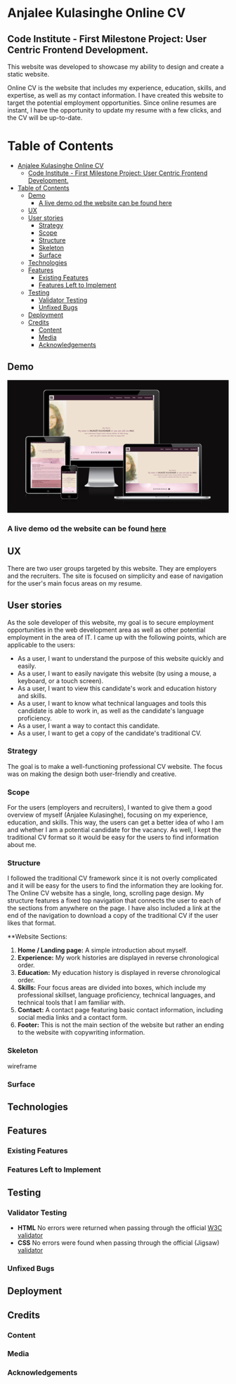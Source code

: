 # Anjalee Kulasinghe Online CV

## Code Institute - First Milestone Project: User Centric Frontend Development.

This website was developed to showcase my ability to design and create a static website.

Online CV is the website that includes my experience, education, skills, and expertise, as well as my contact information. I have created this website to target the potential employment opportunities. Since online resumes are instant, I have the opportunity to update my resume with a few clicks, and the CV will be up-to-date.

# Table of Contents
- [Anjalee Kulasinghe Online CV](#anjalee-kulasinghe-online-cv)
  - [Code Institute - First Milestone Project: User Centric Frontend Development.](#code-institute---first-milestone-project-user-centric-frontend-development)
- [Table of Contents](#table-of-contents)
  - [Demo](#demo)
    - [A live demo od the website can be found here](#a-live-demo-od-the-website-can-be-found-here)
  - [UX](#ux)
  - [User stories](#user-stories)
    - [Strategy](#strategy)
    - [Scope](#scope)
    - [Structure](#structure)
    - [Skeleton](#skeleton)
    - [Surface](#surface)
  - [Technologies](#technologies)
  - [Features](#features)
    - [Existing Features](#existing-features)
    - [Features Left to Implement](#features-left-to-implement)
  - [Testing](#testing)
    - [Validator Testing](#validator-testing)
    - [Unfixed Bugs](#unfixed-bugs)
  - [Deployment](#deployment)
  - [Credits](#credits)
    - [Content](#content)
    - [Media](#media)
    - [Acknowledgements](#acknowledgements)

## Demo

![Website look on different devices](./readme-assets/device_look.PNG)

### A live demo od the website can be found [here](https://anjalee-kulasinghe.github.io/portfolio-project1-cv-website/index.html)


## UX
There are two user groups targeted by this website. They are employers and the recruiters.
The site is focused on simplicity and ease of navigation for the user's main focus areas on my resume.

## User stories
As the sole developer of this website, my goal is to secure employment opportunities in the web development area as well as other potential employment in the area of IT.
I came up with the following points, which are applicable to the users:

- As a user, I want to understand the purpose of this website quickly and easily.
- As a user, I want to easily navigate this website (by using a mouse, a keyboard, or a touch screen).
- As a user, I want to view this candidate's work and education history and skills.
- As a user, I want to know what technical languages and tools this candidate is able to work in, as well as the candidate's language proficiency.
- As a user, I want a way to contact this candidate.
- As a user, I want to get a copy of the candidate's traditional CV.

### Strategy
The goal is to make a well-functioning professional CV website. The focus was on making the design both user-friendly and creative.

### Scope
For the users (employers and recruiters), I wanted to give them a good overview of myself (Anjalee Kulasinghe), focusing on my experience, education, and skills. This way, the users can get a better idea of who I am and whether I am a potential candidate for the vacancy. As well, I kept the traditional CV format so it would be easy for the users to find information about me.

### Structure
I followed the traditional CV framework since it is not overly complicated and it will be easy for the users to find the information they are looking for. The Online CV website has a single, long, scrolling page design. My structure features a fixed top navigation that connects the user to each of the sections from anywhere on the page. I have also included a link at the end of the navigation to download a copy of the traditional CV if the user likes that format.

**Website Sections:
1. **__Home / Landing page:__** A simple introduction about myself.
2. **__Experience:__** My work histories are displayed in reverse chronological order.
3. **__Education:__** My education history is displayed in reverse chronological order.
4. ****Skills:**** Four focus areas are divided into boxes, which include my professional skillset, language proficiency, technical languages, and technical tools that I am familiar with.
5. **__Contact:__** A contact page featuring basic contact information, including social media links and a contact form.
6. ****Footer:**** This is not the main section of the website but rather an ending to the website with copywriting information.

### Skeleton
wireframe
### Surface

## Technologies

## Features
### Existing Features
### Features Left to Implement

## Testing
### Validator Testing
* **HTML**
  No errors were returned when passing through the official [W3C validator](./readme-assets/validator_result_html.PNG)
* **CSS**
No errors were found when passing through the official (Jigsaw) [validator](./readme-assets/css-validator_result.PNG)
### Unfixed Bugs

## Deployment

## Credits
### Content
### Media
### Acknowledgements
